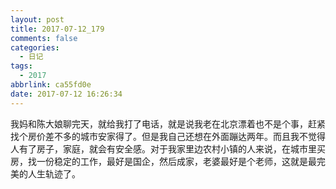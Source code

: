 ```yaml
---
layout: post
title: 2017-07-12_179
comments: false
categories:
  - 日记
tags:
  - 2017
abbrlink: ca55fd0e
date: 2017-07-12 16:26:34
---
```


  我妈和陈大娘聊完天，就给我打了电话，就是说我老在北京漂着也不是个事，赶紧找个房价差不多的城市安家得了。但是我自己还想在外面蹦达两年。而且我不觉得人有了房子，家庭，就会有安全感。对于我家里边农村小镇的人来说，在城市里买房，找一份稳定的工作，最好是国企，然后成家，老婆最好是个老师，这就是最完美的人生轨迹了。
